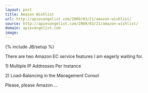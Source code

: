 ```yaml
---
layout: post
title: Amazon Wishlist
url: http://apievangelist.com/2009/03/21/amazon-wishlist/
source: http://apievangelist.com/2009/03/21/amazon-wishlist/
domain: apievangelist.com
image: 
---
```

{% include JB/setup %}<p>There are two Amazon EC service features I am eagerly waiting for.<p></p>
1) Multiple IP Addresses Per Instance<p></p>
2) Load-Balancing in the Management Consol<p></p>
Please, please Amazon....</p>
